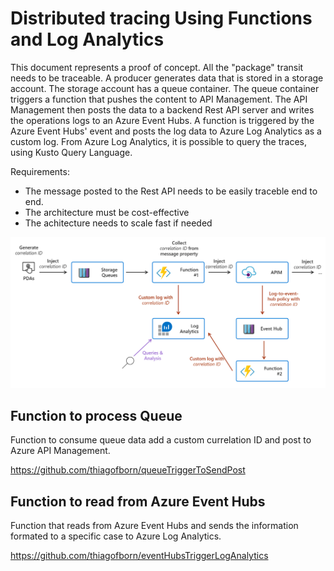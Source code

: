 # Distributed tracing Using Functions and Log Analytics

This document represents a proof of concept. All the "package" transit needs to be traceable.
A producer generates data that is stored in a storage account. The storage account has a queue container.
The queue container triggers a function that pushes the content to API Management.
The API Management then posts the data to a backend Rest API server and writes the operations logs to an Azure Event Hubs. A function is triggered by the Azure Event Hubs' event and posts the log data to Azure Log Analytics as a custom log.
From Azure Log Analytics, it is possible to query the traces, using Kusto Query Language.

Requirements:

- The message posted to the Rest API needs to be easily traceble end to end.
- The architecture must be cost-effective
- The achitecture needs to scale fast if needed

![simple_view](media/10000fts_view.png)

## Function to process Queue

Function to consume queue data add a custom currelation ID and post to Azure API Management.

<https://github.com/thiagofborn/queueTriggerToSendPost>

## Function to read from Azure Event Hubs

Function that reads from Azure Event Hubs and sends the information formated to a specific case to Azure Log Analytics.

<https://github.com/thiagofborn/eventHubsTriggerLogAnalytics>
